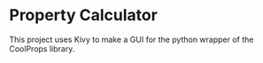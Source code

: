 # Property Calculator

This project uses Kivy to make a GUI for the python wrapper of the CoolProps library.